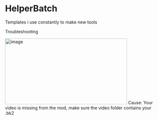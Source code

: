 # HelperBatch

Templates i use constantly to make new tools


Troubleshooting

<img width="397" height="215" alt="image" src="https://github.com/user-attachments/assets/22e129c0-cb9d-42a6-95d2-19c1fb2b1610" />
Cause: Your video is missing from the mod, make sure the video folder contains your .bk2
